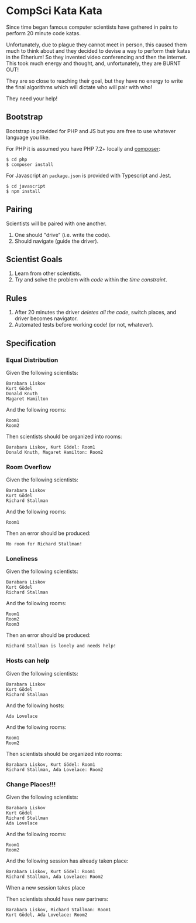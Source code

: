 CompSci Kata Kata
=================

Since time began famous computer scientists have gathered in pairs to perform
20 minute code katas.

Unfortunately, due to plague they cannot meet in person, this caused them much
to think about and they decided to devise a way to perform their katas in the
Etherium! So they invented video conferencing and then the internet. This took
much energy and thought, and, unfortunately, they are BURNT OUT!

They are so close to reaching their goal, but they have no energy to write the
final algorithms which will dictate who will pair with who!

They need your help!

Bootstrap
---------

Bootstrap is provided for PHP and JS but you are free to use whatever language
you like.

For PHP it is assumed you have PHP 7.2+ locally and
[composer](https://getcomposer.org):

```
$ cd php
$ composer install
```

For Javascript an `package.json` is provided with Typescript and Jest.

```
$ cd javascript
$ npm install
```

Pairing
-------

Scientists will be paired with one another.

1. One should "drive" (i.e. write the code).
1. Should navigate (guide the driver).

Scientist Goals
---------------

1. Learn from other scientists.
2. _Try_ and solve the problem with _code_ within the _time constraint_.

Rules
-----

1. After 20 minutes the driver _deletes all the code_, switch places, and
   driver becomes navigator.
2. Automated tests before working code! (or not, whatever).

Specification
-------------

### Equal Distribution

Given the following scientists:

```
Barabara Liskov
Kurt Gödel
Donald Knuth
Magaret Hamilton
```

And the following rooms:

```
Room1
Room2
```

Then scientists should be organized into rooms:

```
Barabara Liskov, Kurt Gödel: Room1
Donald Knuth, Magaret Hamilton: Room2
```

### Room Overflow

Given the following scientists:

```
Barabara Liskov
Kurt Gödel
Richard Stallman
```

And the following rooms:

```
Room1
```

Then an error should be produced:

```
No room for Richard Stallman!
```

### Loneliness

Given the following scientists:

```
Barabara Liskov
Kurt Gödel
Richard Stallman
```

And the following rooms:

```
Room1
Room2
Room3
```

Then an error should be produced:

```
Richard Stallman is lonely and needs help!
```

### Hosts can help

Given the following scientists:

```
Barabara Liskov
Kurt Gödel
Richard Stallman
```

And the following hosts:

```
Ada Lovelace
```

And the following rooms:

```
Room1
Room2
```

Then scientists should be organized into rooms:

```
Barabara Liskov, Kurt Gödel: Room1
Richard Stallman, Ada Lovelace: Room2
```

### Change Places!!!

Given the following scientists:

```
Barabara Liskov
Kurt Gödel
Richard Stallman
Ada Lovelace
```

And the following rooms:

```
Room1
Room2
```

And the following session has already taken place:

```
Barabara Liskov, Kurt Gödel: Room1
Richard Stallman, Ada Lovelace: Room2
```

When a new session takes place

Then scientists should have new partners:

```
Barabara Liskov, Richard Stallman: Room1
Kurt Gödel, Ada Lovelace: Room2
```
